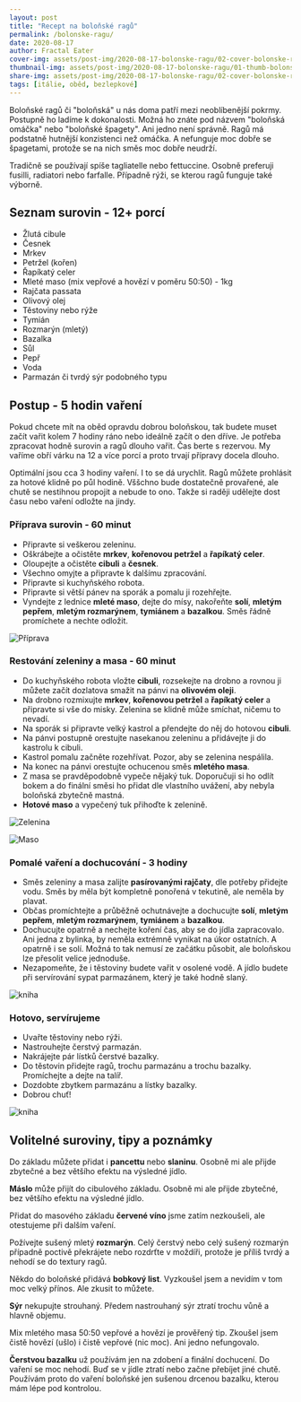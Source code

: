 ```yaml
---
layout: post
title: "Recept na boloňské ragů"
permalink: /bolonske-ragu/
date: 2020-08-17
author: Fractal Eater
cover-img: assets/post-img/2020-08-17-bolonske-ragu/02-cover-bolonske-ragu.jpg
thumbnail-img: assets/post-img/2020-08-17-bolonske-ragu/01-thumb-bolonske-ragu.jpg
share-img: assets/post-img/2020-08-17-bolonske-ragu/02-cover-bolonske-ragu.jpg
tags: [itálie, oběd, bezlepkové]
---
```


Boloňské ragů či "boloňská" u nás doma patří mezi neoblíbenější pokrmy. Postupně ho ladíme k dokonalosti. Možná ho znáte pod názvem "boloňská omáčka" nebo "boloňské špagety". Ani jedno není správně. Ragů má podstatně hutnější konzistenci než omáčka. A nefunguje moc dobře se špagetami, protože se na nich směs moc dobře neudrží.

Tradičně se používají spíše tagliatelle nebo fettuccine. Osobně preferuji fusilli, radiatori nebo farfalle. Případně rýži, se kterou ragů funguje také výborně.

## Seznam surovin - 12+ porcí

* Žlutá cibule
* Česnek
* Mrkev
* Petržel (kořen)
* Řapíkatý celer
* Mleté maso (mix vepřové a hovězí v poměru 50:50) - 1kg
* Rajčata passata
* Olivový olej
* Těstoviny nebo rýže
* Tymián
* Rozmarýn (mletý)
* Bazalka
* Sůl
* Pepř
* Voda
* Parmazán či tvrdý sýr podobného typu

## Postup - 5 hodin vaření

Pokud chcete mít na oběd opravdu dobrou boloňskou, tak budete muset začít vařit kolem 7 hodiny ráno nebo ideálně začít o den dříve. Je potřeba zpracovat hodně surovin a ragů dlouho vařit. Čas berte s rezervou. My vaříme obří várku na 12 a více porcí a proto trvají přípravy docela dlouho.

Optimální jsou cca 3 hodiny vaření. I to se dá urychlit. Ragů můžete prohlásit za hotové klidně po půl hodině. Vššchno bude dostatečně provařené, ale chutě se nestihnou propojit a nebude to ono. Takže si raději udělejte dost času nebo vaření odložte na jindy.

### Příprava surovin - 60 minut

* Připravte si veškerou zeleninu.
* Oškrábejte a očistěte **mrkev**, **kořenovou petržel** a **řapíkatý celer**.
* Oloupejte a očistěte **cibuli** a **česnek**.
* Všechno omyjte a připravte k dalšímu zpracování.
* Připravte si kuchyňského robota.
* Připravte si větší pánev na sporák a pomalu ji rozehřejte.
* Vyndejte z lednice **mleté maso**, dejte do mísy, nakořeňte **solí**, **mletým pepřem**, **mletým rozmarýnem**, **tymiánem** a **bazalkou**. Směs řádně promíchete a nechte odložit.

![Příprava](../assets/post-img/2020-08-17-bolonske-ragu/priprava.jpg "Příprava")

### Restování zeleniny a masa - 60 minut

* Do kuchyňského robota vložte **cibuli**, rozsekejte na drobno a rovnou ji můžete začít dozlatova smažit na pánvi na **olivovém oleji**.
* Na drobno rozmixujte **mrkev**, **kořenovou petržel** a **řapíkatý celer** a připravte si vše do misky. Zelenina se klidně může smíchat, ničemu to nevadí.
* Na sporák si připravte velký kastrol a přendejte do něj do hotovou **cibuli**.
* Na pánvi postupně orestujte nasekanou zeleninu a přidávejte ji do kastrolu k cibuli.
* Kastrol pomalu začněte rozehřívat. Pozor, aby se zelenina nespálila.
* Na konec na pánvi orestujte ochucenou směs **mletého masa**.
* Z masa se pravděpodobně vypeče nějaký tuk. Doporučuji si ho odlít bokem a do finální směsi ho přidat dle vlastního uvážení, aby nebyla boloňská zbytečně mastná.
* **Hotové maso** a vypečený tuk přihoďte k zelenině.

![Zelenina](../assets/post-img/2020-08-17-bolonske-ragu/zelenina.jpg "Zelenina")

![Maso](../assets/post-img/2020-08-17-bolonske-ragu/maso.jpg "Maso")

### Pomalé vaření a dochucování - 3 hodiny

* Směs zeleniny a masa zalijte **pasírovanými rajčaty**, dle potřeby přidejte vodu. Směs by měla být kompletně ponořená v tekutině, ale neměla by plavat.
* Občas promíchtejte a průběžně ochutnávejte a dochucujte **solí**, **mletým pepřem**, **mletým rozmarýnem**, **tymiánem** a **bazalkou**.
* Dochucujte opatrně a nechejte koření čas, aby se do jídla zapracovalo. Ani jedna z bylinka, by neměla extrémně vynikat na úkor ostatních. A opatrně i se solí. Možná to tak nemusí ze začátku působit, ale boloňskou lze přesolit velice jednoduše.
* Nezapomeňte, že i těstoviny budete vařit v osolené vodě. A jídlo budete při servírování sypat parmazánem, který je také hodně slaný.

![kniha](../assets/post-img/2020-08-17-bolonske-ragu/hotova-smes.jpg)

### Hotovo, servírujeme

* Uvařte těstoviny nebo rýži.
* Nastrouhejte čerstvý parmazán.
* Nakrájejte pár lístků čerstvé bazalky.
* Do těstovin přidejte ragů, trochu parmazánu a trochu bazalky. Promíchejte a dejte na talíř.
* Dozdobte zbytkem parmazánu a lístky bazalky.
* Dobrou chuť!

![kniha](/assets/post-img/2020-08-17-bolonske-ragu/bolonske-ragu.jpg)

## Volitelné suroviny, tipy a poznámky

Do základu můžete přidat i **pancettu** nebo **slaninu**. Osobně mi ale přijde zbytečné a bez většího efektu na výsledné jídlo.

**Máslo** může přijít do cibulového základu. Osobně mi ale přijde zbytečné, bez většího efektu na výsledné jídlo.

Přidat do masového základu **červené víno** jsme zatím nezkoušeli, ale otestujeme při dalším vaření.

Požívejte sušený mletý **rozmarýn**. Celý čerstvý nebo celý sušený rozmarýn případně poctivě překrájete nebo rozdrťte v moždíři, protože je příliš tvrdý a nehodí se do textury ragů.

Někdo do boloňské přidává **bobkový list**. Vyzkoušel jsem a nevidím v tom moc velký přínos. Ale zkusit to můžete.

**Sýr** nekupujte strouhaný. Předem nastrouhaný sýr ztratí trochu vůně a hlavně objemu.

Mix mletého masa 50:50 vepřové a hovězí je prověřený tip. Zkoušel jsem čistě hovězí (ušlo) i čistě vepřové (nic moc). Ani jedno nefungovalo.

**Čerstvou bazalku** už používám jen na zdobení a finální dochucení. Do vaření se moc nehodí. Buď se v jídle ztratí nebo začne přebíjet jiné chutě. Používám proto do vaření boloňské jen sušenou drcenou bazalku, kterou mám lépe pod kontrolou.

